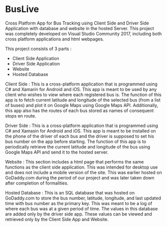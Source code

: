 # BusLive
Cross Platform App for Bus Tracking using Client Side and Driver Side Application with database and website in the hosted Server. This project was completely developed on Visual Studio Community 2017, including both cross platform applications and html webpages.

This project consists of 3 parts :
- Client Side Application
- Driver Side Application
- Website
- Hosted Database

Client Side :
  This is a cross-platform application that is programmed using C# and Xamarin for Android and iOS. This app is meant to be used by any client who wishes to view where each registered bus is. The function of this app is to fetch current latitude and longitude of the selected bus (from a list of buses) and plot it on Google Maps using Google Maps API. Additionally, this app also has the routes of each bus stored as names of consequent stops en route.
  
Driver Side :
  This is a cross-platform application that is programmed using C# and Xamasin for Android and iOS. This app is meant to be installed on the phone of the driver of each bus and the driver is supposed to set his bus number on the app before starting. The function of this app is to periodically retrieve the current latitude and longitude of the bus using Google Maps API and send it to the hosted server.
  
Website :
  This section includes a html page that performs the same functions as the client side application. This was intended for desktop use and does not include a mobile version of the site. This was earlier hosted on GoDaddy.com during the period of our project and was later taken down after completion of formalities.
  
Hosted Database :
  This is an SQL database that was hosted on GoDaddy.com to store the bus number, latitude, longitude, and last updated time with bus number as the primary key. This was meant to be a log of where each bus was at a given period of time. The values in this database are added only by the driver side app. These values can be viewed and retrieved only by the Client Side App and Website.

 
